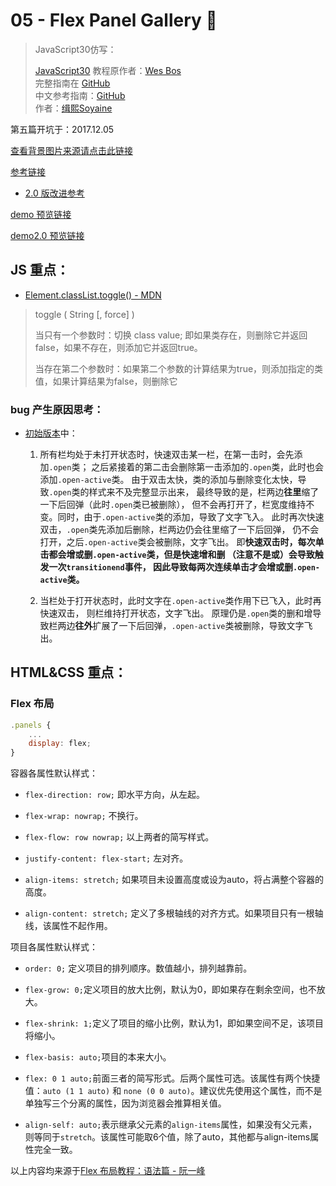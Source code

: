 # 05 - Flex Panel Gallery 💪

> JavaScript30仿写：
>
> [JavaScript30](https://javascript30.com) 教程原作者：[Wes Bos](https://github.com/wesbos)    
> 完整指南在 [GitHub](https://github.com/wesbos/JavaScript30)  
> 中文参考指南：[GitHub](https://github.com/soyaine/JavaScript30)  
> 作者：[缉熙Soyaine](https://github.com/soyaine)

第五篇开坑于：2017.12.05

[查看背景图片来源请点击此链接](https://dummyimage.com/)

[参考链接](https://github.com/soyaine/JavaScript30/tree/master/05%20-%20Flex%20Panel%20Gallery)

- [2.0 版改进参考](https://github.com/soyaine/JavaScript30/tree/master/05%20-%20Flex%20Panel%20Gallery#延伸思考)

[demo 预览链接](https://hehe1111.github.io/js_demo/js30/05%20-%20Flex%20Panel%20Gallery/)

[demo2.0 预览链接](http://hehe1111.github.io/js_demo/js30//05%20-%20Flex%20Panel%20Gallery/version2.0/)


## JS 重点：

- [Element.classList.toggle() - MDN](https://developer.mozilla.org/zh-CN/docs/Web/API/Element/classList)
> toggle ( String [, force] )
>
> 当只有一个参数时：切换 class value; 即如果类存在，则删除它并返回false，如果不存在，则添加它并返回true。
>
> 当存在第二个参数时：如果第二个参数的计算结果为true，则添加指定的类值，如果计算结果为false，则删除它


### bug 产生原因思考：
- [初始版本](https://hehe1111.github.io/js_demo/js30/05%20-%20Flex%20Panel%20Gallery/)中：

    1. 所有栏均处于未打开状态时，快速双击某一栏，在第一击时，会先添加`.open`类；
    之后紧接着的第二击会删除第一击添加的`.open`类，此时也会添加`.open-active`类。
    由于双击太快，类的添加与删除变化太快，导致`.open`类的样式来不及完整显示出来，
    最终导致的是，栏两边**往里**缩了一下后回弹（此时`.open`类已被删除），
    但不会再打开了，栏宽度维持不变。同时，由于`.open-active`类的添加，导致了文字飞入。
    此时再次快速双击，`.open`类先添加后删除，栏两边仍会往里缩了一下后回弹，
    仍不会打开，之后`.open-active`类会被删除，文字飞出。
    即**快速双击时，每次单击都会增或删`.open-active`类，但是快速增和删
    （注意不是或）会导致触发一次`transitionend`事件，
    因此导致每两次连续单击才会增或删`.open-active`类。**

    2. 当栏处于打开状态时，此时文字在`.open-active`类作用下已飞入，此时再快速双击，
    则栏维持打开状态，文字飞出。
    原理仍是`.open`类的删和增导致栏两边**往外**扩展了一下后回弹，`.open-active`类被删除，导致文字飞出。

## HTML&CSS 重点：

### Flex 布局

```javascript
.panels {
    ...
    display: flex;
}
```
容器各属性默认样式：

- `flex-direction: row;` 即水平方向，从左起。

- `flex-wrap: nowrap;` 不换行。

- `flex-flow: row nowrap;` 以上两者的简写样式。

- `justify-content: flex-start;` 左对齐。

- `align-items: stretch;` 如果项目未设置高度或设为auto，将占满整个容器的高度。

- `align-content: stretch;` 定义了多根轴线的对齐方式。如果项目只有一根轴线，该属性不起作用。

项目各属性默认样式：

 - `order: 0;` 定义项目的排列顺序。数值越小，排列越靠前。

 - `flex-grow: 0;`定义项目的放大比例，默认为0，即如果存在剩余空间，也不放大。

 - `flex-shrink: 1;`定义了项目的缩小比例，默认为1，即如果空间不足，该项目将缩小。

 - `flex-basis: auto;`项目的本来大小。

 - `flex: 0 1 auto;`前面三者的简写形式。后两个属性可选。该属性有两个快捷值：`auto (1 1 auto)` 和 `none (0 0 auto)`。建议优先使用这个属性，而不是单独写三个分离的属性，因为浏览器会推算相关值。

 - `align-self: auto;`表示继承父元素的`align-items`属性，如果没有父元素，则等同于`stretch`。该属性可能取6个值，除了auto，其他都与align-items属性完全一致。

以上内容均来源于[Flex 布局教程：语法篇 - 阮一峰](http://www.ruanyifeng.com/blog/2015/07/flex-grammar.html)
